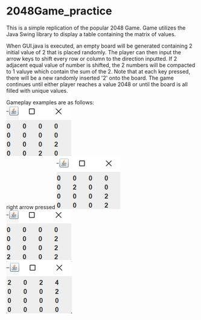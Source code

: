 # 2048Game_practice
This is a simple replication of the popular 2048 Game. Game utilizes the Java Swing library to display a table containing the matrix of values.

When GUI.java is executed, an empty board will be generated containing 2 initial value of 2 that is placed randomly. The player can then input the arrow keys to shift every row or column to the direction inputted. If 2 adjacent equal value of number is shifted, the 2 numbers will be compacted to 1 valuye which contain the sum of the 2. Note that at each key pressed, there will be a new randomly inserted '2' onto the board. The game continues until either player reaches a value 2048 or until the board is all filled with unique values.

Gameplay examples are as follows:<br>
![screenshot1Of2048Gameplay](img/initGame.png) <br>
right arrow pressed
![screenshot1Of2048Gameplay](img/ss1.png) <br>
![screenshot1Of2048Gameplay](img/ss2.png) <br>
![screenshot1Of2048Gameplay](img/ss3.png) <br>
